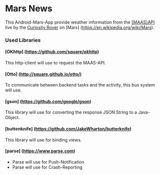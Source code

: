 # Mars News

This Android-Mars-App provide weather information from the [{MAAS}API](http://marsweather.ingenology.com/) live by the [Curiosity Rover](https://en.wikipedia.org/wiki/Curiosity_rover) on [Mars] (https://en.wikipedia.org/wiki/Mars).


### Used Libraries

#### [OKhttp] (https://github.com/square/okhttp)

This http-client will use to request the MAAS-API.

#### [Otto] (http://square.github.io/otto/)

To communicate between backend tasks and the activity, this bus system will use.

#### [gson] (https://github.com/google/gson)

This library will use for converting the response JSON String to a Java-Object.

#### [buttenknife] (https://github.com/JakeWharton/butterknife)

This library will use for binding views.

#### [parse] (https://www.parse.com)

- Parse will use for Push-Notification
- Parse will use for Crash-Reporting
